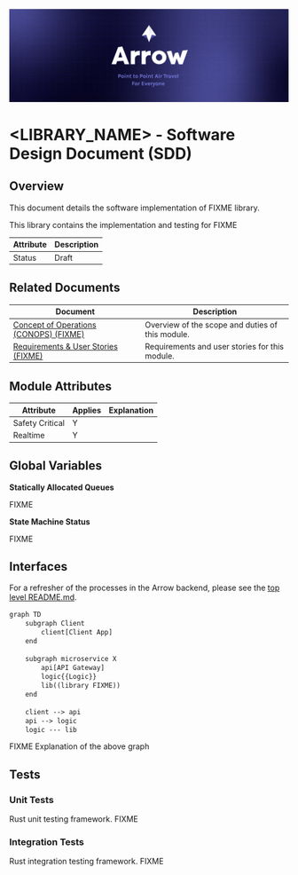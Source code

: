 ![Arrow Banner](https://github.com/Arrow-air/.github/raw/main/profile/assets/arrow_v2_twitter-banner_neu.png)

# <LIBRARY_NAME> - Software Design Document (SDD)

## Overview

This document details the software implementation of FIXME library.

This library contains the implementation and testing for FIXME

Attribute | Description
--- | ---
Status | Draft

## Related Documents

Document | Description
--- | ---
[Concept of Operations (CONOPS) (FIXME)](./FIXME) | Overview of the scope and duties of this module.
[Requirements & User Stories (FIXME)](./FIXME) | Requirements and user stories for this module.

## Module Attributes

Attribute | Applies | Explanation
--- | --- | ---
Safety Critical | Y | 
Realtime | Y |

## Global Variables

**Statically Allocated Queues**

FIXME

**State Machine Status**

FIXME

## Interfaces

For a refresher of the processes in the Arrow backend, please see the [top level README.md](../README.md).

```mermaid
graph TD
    subgraph Client
        client[Client App]
    end

    subgraph microservice X
        api[API Gateway]
        logic{{Logic}}
        lib((library FIXME))
    end

    client --> api
    api --> logic
    logic --- lib
```

FIXME Explanation of the above graph

## Tests

### Unit Tests

Rust unit testing framework. FIXME

### Integration Tests

Rust integration testing framework. FIXME
